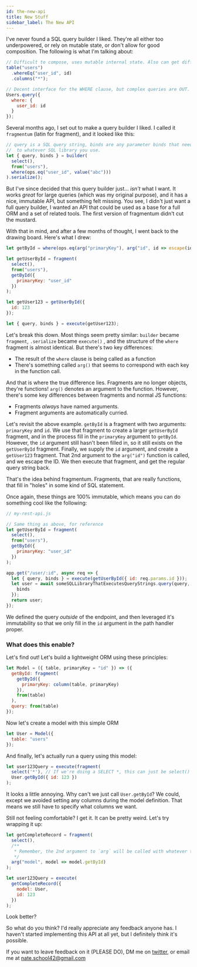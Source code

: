 ```yaml
---
id: the-new-api
title: New Stuff
sidebar_label: The New API
---
```


I've never found a SQL query builder I liked. They're all either too underpowered, or rely on mutable state, or
don't allow for good composition. The following is what I'm talking about:

```js
// Difficult to compose, uses mutable internal state. Also can get difficult to follow a more complex query.
table("users")
  .whereEq("user_id", id)
  .columns("*");

// Decent interface for the WHERE clause, but complex queries are OUT.
Users.query({
  where: {
    user_id: id
  }
});
```

Several months ago, I set out to make a query builder I liked. I called it `fragmentum` (latin for fragment), and it looked like this:

```js
// query is a SQL query string, binds are any parameter binds that need to be passed
//  to whatever SQL library you use.
let { query, binds } = builder(
  select(),
  from("users"),
  where(ops.eq("user_id", value("abc")))
).serialize();
```

But I've since decided that this query builder just... _isn't_ what I want. It works _great_ for large queries (which was my original purpose), and
it has a nice, immutable API, but something felt missing. You see, I didn't just want a full query builder, I wanted an API that
could be used as a base for a full ORM and a set of related tools. The first version of fragmentum didn't cut the mustard.

With that in mind, and after a few months of thought, I went back to the drawing board. Here's what I drew:

```js
let getById = where(ops.eq(arg("primaryKey"), arg("id", id => escape(id))));

let getUserById = fragment(
  select(),
  from("users"),
  getById({
    primaryKey: "user_id"
  })
);

let getUser123 = getUserById({
  id: 123
});

let { query, binds } = execute(getUser123);
```

Let's break this down. Most things seem pretty similar: `builder` became `fragment`, `.serialize` became `execute()`
, and the structure of the `where` fragment is almost identical. But there's two key differences:

- The result of the `where` clause is being called as a function
- There's something called `arg()` that seems to correspond with each key in the function call.

And that is where the true difference lies. Fragments are no longer objects, they're functions! `arg()` denotes an argument to the function. However, there's some
key differences between fragments and normal JS functions:

- Fragments _always_ have named arguments.
- Fragment arguments are automatically curried.

Let's revisit the above example. `getById` is a fragment with two arguments: `primaryKey` and `id`. We use that fragment to create
a larger `getUserById` fragment, and in the process fill in the `primaryKey` argument to `getById`. However, the `id` argument still hasn't been filled in, so it
still exists on the `getUserById` fragment. Finally, we supply the `id` argument, and create a `getUser123` fragment. That 2nd argument to the `arg("id")` function is
called, and we escape the ID. We then execute that fragment, and get the regular query string back.

That's the idea behind fragmentum. Fragments, that are really functions, that fill in "holes" in some kind of SQL statement.

Once again, these things are 100% immutable, which means you can do something cool like the following:

```js
// my-rest-api.js

// Same thing as above, for reference
let getUserById = fragment(
  select(),
  from("users"),
  getById({
    primaryKey: "user_id"
  })
);

app.get("/user/:id", async req => {
  let { query, binds } = execute(getUserById({ id: req.params.id }));
  let user = await someSQLLibraryThatExecutesQueryStrings.query(query, {
    binds
  });
  return user;
});
```

We defined the query _outside_ of the endpoint, and then leveraged it's immutability so that we only fill in the `id` argument
in the path handler proper.

### What does this enable?

Let's find out! Let's build a lightweight ORM using these principles:

```js
let Model = ({ table, primaryKey = "id" }) => ({
  getById: fragment(
    getById({
      primaryKey: column(table, primaryKey)
    }),
    from(table)
  ),
  query: from(table)
});
```

Now let's create a model with this simple ORM

```js
let User = Model({
  table: "users"
});
```

And finally, let's actually run a query using this model:

```js
let user123Query = execute(fragment(
  select('*'), // If we're doing a SELECT *, this can just be select()
  User.getById({ id: 123 })
);
```

It looks a little annoying. Why can't we just call `User.getById`? We could, except we avoided setting any columns during the
model definition. That means we still have to specify what columns we want.

Still not feeling comfortable? I get it. It can be pretty weird. Let's try wrapping it up:

```js
let getCompleteRecord = fragment(
  select(),
  /**
   * Remember, the 2nd argument to `arg` will be called with whatever the user passes in, and we can manipulate it if need be.
   */
  arg("model", model => model.getById)
);
```

```js
let user123Query = execute(
  getCompleteRecord({
    model: User,
    id: 123
  })
);
```

Look better?

So what do you think? I'd really appreciate any feedback anyone has. I haven't started implementing this API at all yet, but I definitely think it's possible.

If you want to leave feedback on it (PLEASE DO), DM me on [twitter](https://twitter.com/lincolnnathan21), or email me at nate.school42@gmail.com
